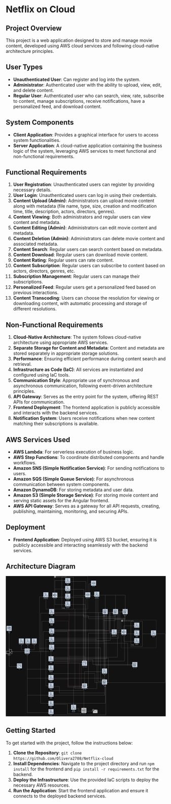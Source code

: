 # Netflix on Cloud

## Project Overview

This project is a web application designed to store and manage movie content, developed using AWS cloud services and following cloud-native architecture principles.

## User Types

- **Unauthenticated User**: Can register and log into the system.
- **Administrator**: Authenticated user with the ability to upload, view, edit, and delete content.
- **Regular User**: Authenticated user who can search, view, rate, subscribe to content, manage subscriptions, receive notifications, have a personalized feed, and download content.

## System Components

- **Client Application**: Provides a graphical interface for users to access system functionalities.
- **Server Application**: A cloud-native application containing the business logic of the system, leveraging AWS services to meet functional and non-functional requirements.

## Functional Requirements

1. **User Registration**: Unauthenticated users can register by providing necessary details.
2. **User Login**: Unauthenticated users can log in using their credentials.
3. **Content Upload (Admin)**: Administrators can upload movie content along with metadata (file name, type, size, creation and modification time, title, description, actors, directors, genres).
4. **Content Viewing**: Both administrators and regular users can view content and metadata.
5. **Content Editing (Admin)**: Administrators can edit movie content and metadata.
6. **Content Deletion (Admin)**: Administrators can delete movie content and associated metadata.
7. **Content Search**: Regular users can search content based on metadata.
8. **Content Download**: Regular users can download movie content.
9. **Content Rating**: Regular users can rate content.
10. **Content Subscription**: Regular users can subscribe to content based on actors, directors, genres, etc.
11. **Subscription Management**: Regular users can manage their subscriptions.
12. **Personalized Feed**: Regular users get a personalized feed based on previous interactions.
13. **Content Transcoding**: Users can choose the resolution for viewing or downloading content, with automatic processing and storage of different resolutions.

## Non-Functional Requirements

1. **Cloud-Native Architecture**: The system follows cloud-native architecture using appropriate AWS services.
2. **Separate Storage for Content and Metadata**: Content and metadata are stored separately in appropriate storage solutions.
3. **Performance**: Ensuring efficient performance during content search and retrieval.
4. **Infrastructure as Code (IaC)**: All services are instantiated and configured using IaC tools.
5. **Communication Style**: Appropriate use of synchronous and asynchronous communication, following event-driven architecture principles.
6. **API Gateway**: Serves as the entry point for the system, offering REST APIs for communication.
7. **Frontend Deployment**: The frontend application is publicly accessible and interacts with the backend services.
8. **Notification System**: Users receive notifications when new content matching their subscriptions is available.

## AWS Services Used

- **AWS Lambda**: For serverless execution of business logic.
- **AWS Step Functions**: To coordinate distributed components and handle workflows.
- **Amazon SNS (Simple Notification Service)**: For sending notifications to users.
- **Amazon SQS (Simple Queue Service)**: For asynchronous communication between system components.
- **Amazon DynamoDB**: For storing metadata and user data.
- **Amazon S3 (Simple Storage Service)**: For storing movie content and serving static assets for the Angular frontend.
- **AWS API Gateway**: Serves as a gateway for all API requests, creating, publishing, maintaining, monitoring, and securing APIs.

## Deployment

- **Frontend Application**: Deployed using AWS S3 bucket, ensuring it is publicly accessible and interacting seamlessly with the backend services.

## Architecture Diagram

![diagram](diagram.png)

## Getting Started

To get started with the project, follow the instructions below:

1. **Clone the Repository**: `git clone https://github.com/Olivera2708/Netflix-cloud`
2. **Install Dependencies**: Navigate to the project directory and run `npm install` for the frontend and `pip install -r requirements.txt` for the backend.
3. **Deploy the Infrastructure**: Use the provided IaC scripts to deploy the necessary AWS resources.
4. **Run the Application**: Start the frontend application and ensure it connects to the deployed backend services.
